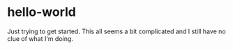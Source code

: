 # hello-world
Just trying to get started.
This all seems a bit complicated and I still have no clue of what I'm doing.
